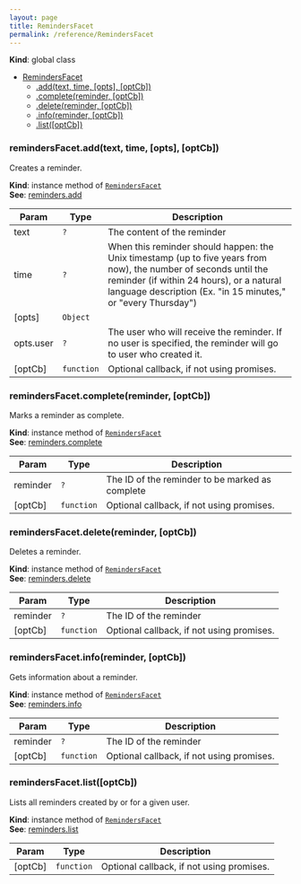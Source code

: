 ```yaml
---
layout: page
title: RemindersFacet
permalink: /reference/RemindersFacet
---
```

**Kind**: global class  

* [RemindersFacet](#RemindersFacet)
    * [.add(text, time, [opts], [optCb])](#RemindersFacet+add)
    * [.complete(reminder, [optCb])](#RemindersFacet+complete)
    * [.delete(reminder, [optCb])](#RemindersFacet+delete)
    * [.info(reminder, [optCb])](#RemindersFacet+info)
    * [.list([optCb])](#RemindersFacet+list)

<a name="RemindersFacet+add"></a>

### remindersFacet.add(text, time, [opts], [optCb])
Creates a reminder.

**Kind**: instance method of <code>[RemindersFacet](#RemindersFacet)</code>  
**See**: [reminders.add](https://api.slack.com/methods/reminders.add)  

| Param | Type | Description |
| --- | --- | --- |
| text | <code>?</code> | The content of the reminder |
| time | <code>?</code> | When this reminder should happen: the Unix timestamp (up to five years from   now), the number of seconds until the reminder (if within 24 hours), or a natural language   description (Ex. "in 15 minutes," or "every Thursday") |
| [opts] | <code>Object</code> |  |
| opts.user | <code>?</code> | The user who will receive the reminder. If no user is specified, the   reminder will go to user who created it. |
| [optCb] | <code>function</code> | Optional callback, if not using promises. |

<a name="RemindersFacet+complete"></a>

### remindersFacet.complete(reminder, [optCb])
Marks a reminder as complete.

**Kind**: instance method of <code>[RemindersFacet](#RemindersFacet)</code>  
**See**: [reminders.complete](https://api.slack.com/methods/reminders.complete)  

| Param | Type | Description |
| --- | --- | --- |
| reminder | <code>?</code> | The ID of the reminder to be marked as complete |
| [optCb] | <code>function</code> | Optional callback, if not using promises. |

<a name="RemindersFacet+delete"></a>

### remindersFacet.delete(reminder, [optCb])
Deletes a reminder.

**Kind**: instance method of <code>[RemindersFacet](#RemindersFacet)</code>  
**See**: [reminders.delete](https://api.slack.com/methods/reminders.delete)  

| Param | Type | Description |
| --- | --- | --- |
| reminder | <code>?</code> | The ID of the reminder |
| [optCb] | <code>function</code> | Optional callback, if not using promises. |

<a name="RemindersFacet+info"></a>

### remindersFacet.info(reminder, [optCb])
Gets information about a reminder.

**Kind**: instance method of <code>[RemindersFacet](#RemindersFacet)</code>  
**See**: [reminders.info](https://api.slack.com/methods/reminders.info)  

| Param | Type | Description |
| --- | --- | --- |
| reminder | <code>?</code> | The ID of the reminder |
| [optCb] | <code>function</code> | Optional callback, if not using promises. |

<a name="RemindersFacet+list"></a>

### remindersFacet.list([optCb])
Lists all reminders created by or for a given user.

**Kind**: instance method of <code>[RemindersFacet](#RemindersFacet)</code>  
**See**: [reminders.list](https://api.slack.com/methods/reminders.list)  

| Param | Type | Description |
| --- | --- | --- |
| [optCb] | <code>function</code> | Optional callback, if not using promises. |

